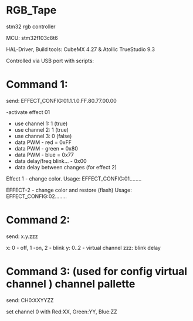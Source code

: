 # RGB_Tape
stm32 rgb controller

MCU: stm32f103c8t6

HAL-Driver,
Build tools: CubeMX 4.27 & Atollic TrueStudio 9.3

Controlled via USB port with scripts:

Command 1:
======= 
send: EFFECT_CONFIG:01.1.1.0.FF.80.77.00.00
              
-activate effect 01
- use channel 1: 1 (true)
- use channel 2: 1 (true)
- use channel 3: 0 (false)
- data PWM - red = 	0xFF
- data PWM - green = 	0x80
- data PWM - blue = 	0x77
- data delay/freq blink... - 0x00
- data delay between changes (for effect 2)


Effect 1 - change color.
Usage:
EFFECT_CONFIG:01.<use red chnl>.<use green chnl>.<use blue chnl>.<red value>.<green value>.<blue value>.<pwm delay>.<pause delay>

EFFECT-2 - change color and restore (flash)
Usage:
EFFECT_CONFIG:02.<use red chnl>.<use green chnl>.<use blue chnl>.<red value>.<green value>.<blue value>.<pwm delay>.<pause delay>

Command 2:
======= 
send: x.y.zzz

x: 0 - off, 1 -on, 2 - blink
y: 0..2 - virtual channel
zzz: blink delay 
 
Command 3: (used for config virtual channel <cmd2>) channel pallette
======= 
 send: CH0:XXYYZZ
  
  set channel 0 with Red:XX, Green:YY, Blue:ZZ 
  
